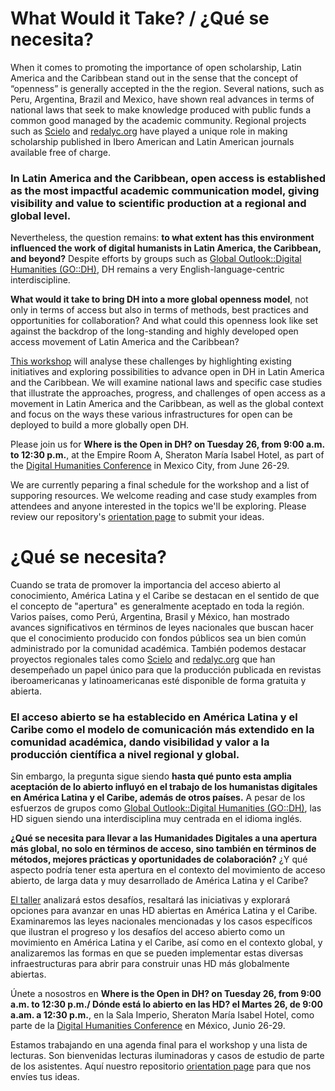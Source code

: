 # What Would it Take? / ¿Qué se necesita?

When it comes to promoting the importance of open scholarship, Latin America and the Caribbean stand out in the sense that the concept of “openness” is generally accepted in the the region. Several nations, such as Peru, Argentina, Brazil and Mexico, have shown real advances in terms of national laws that seek to make knowledge produced with public funds a common good managed by the academic community. Regional projects such as [Scielo](http://www.scielo.org/php/index.php) and [redalyc.org](http://www.redalyc.org/) have played a unique role in making scholarship published in Ibero American and Latin American journals available free of charge. 

### In Latin America and the Caribbean, open access is established as the most impactful academic communication model, giving visibility and value to scientific production at a regional and global level. 

Nevertheless, the question remains:  **to what extent has this environment influenced the work of digital humanists in Latin America, the Caribbean, and beyond?** Despite efforts by groups such as [Global Outlook::Digital Humanities (GO::DH)](http://www.globaloutlookdh.org/), DH remains a very English-language-centric interdiscipline. 

**What would it take to bring DH into a more global openness model**, not only in terms of access but also in terms of methods, best practices and opportunities for collaboration? And what could this openness look like set against the backdrop of the long-standing and highly developed open access movement of Latin America and the Caribbean?

[This workshop](https://dh2018.adho.org/en/talleres/) will analyse these challenges by highlighting existing initiatives and exploring possibilities to advance open in DH in Latin America and the Caribbean. We will examine national laws and specific case studies that illustrate the approaches, progress, and challenges of open access as a movement in Latin America and the Caribbean, as well as the global context and focus on the ways these various infrastructures for open can be deployed to build a more globally open DH. 

Please join us for **Where is the Open in DH? on Tuesday 26, from 9:00 a.m. to 12:30 p.m.**, at the Empire Room A, Sheraton María Isabel Hotel, as part of the [Digital Humanities Conference](https://dh2018.adho.org/) in Mexico City, from June 26-29.

We are currently peparing a final schedule for the workshop and a list of supporing resources.  We welcome reading and case study examples from attendees and anyone interested in the topics we'll be exploring.  Please review our repository's [orientation page](https://github.com/rchampieux/openindh/blob/master/_resources/orientation.md) to submit your ideas.


# ¿Qué se necesita?

Cuando se trata de promover la importancia del acceso abierto al conocimiento, América Latina y el Caribe se destacan en el sentido de que el concepto de "apertura" es generalmente aceptado en toda la región. Varios países, como Perú, Argentina, Brasil y México, han mostrado avances significativos en términos de leyes nacionales que buscan hacer que el conocimiento producido con fondos públicos sea un bien común administrado por la comunidad académica. También podemos destacar proyectos regionales tales como [Scielo](http://www.scielo.org/php/index.php) and [redalyc.org](http://www.redalyc.org/) que han desempeñado un papel único para que la producción publicada en revistas iberoamericanas y latinoamericanas esté disponible de forma gratuita y abierta.

### El acceso abierto se ha establecido en América Latina y el Caribe como el modelo de comunicación más extendido en la comunidad académica, dando visibilidad y valor a la producción científica a nivel regional y global.

Sin embargo, la pregunta sigue siendo **hasta qué punto esta amplia aceptación de lo abierto influyó en el trabajo de los humanistas digitales en América Latina y el Caribe, además de otros países.** A pesar de los esfuerzos de grupos como [Global Outlook::Digital Humanities (GO::DH)](http://www.globaloutlookdh.org/), las HD siguen siendo una interdisciplina muy centrada en el idioma inglés.

**¿Qué se necesita para llevar a las Humanidades Digitales a una apertura más global, no solo en términos de acceso, sino también en términos de métodos, mejores prácticas y oportunidades de colaboración?** ¿Y qué aspecto podría tener esta apertura en el contexto del movimiento de acceso abierto, de larga data y muy desarrollado de América Latina y el Caribe?

[El taller](https://dh2018.adho.org/en/talleres/) analizará estos desafíos, resaltará las iniciativas y explorará opciones para avanzar en unas HD abiertas en América Latina y el Caribe. Examinaremos las leyes nacionales mencionadas y los casos específicos que ilustran el progreso y los desafíos del acceso abierto como un movimiento en América Latina y el Caribe, así como en el contexto global, y analizaremos las formas en que se pueden implementar estas diversas infraestructuras para abrir para construir unas HD más globalmente abiertas.

Únete a nosostros en **Where is the Open in DH? on Tuesday 26, from 9:00 a.m. to 12:30 p.m./ Dónde está lo abierto en las HD? el Martes 26, de 9:00 a.am. a 12:30 p.m.**, en la Sala Imperio, Sheraton María Isabel Hotel, como parte de la [Digital Humanities Conference](https://dh2018.adho.org/) en México, Junio 26-29.

Estamos trabajando en una agenda final para el workshop y una lista de lecturas.  Son bienvenidas lecturas iluminadoras y casos de estudio de parte de los asistentes. Aquí nuestro repositorio [orientation page](https://github.com/rchampieux/openindh/blob/master/_resources/orientation.md) para que nos envíes tus ideas.

